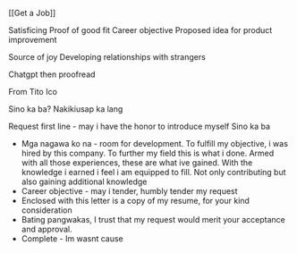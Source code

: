 [[Get a Job]]

Satisficing
Proof of good fit
Career objective
Proposed idea for product improvement

Source of joy
Developing relationships with strangers

Chatgpt then proofread

From Tito Ico

Sino ka ba?
Nakikiusap ka lang

Request first line - may i have the honor to introduce myself
Sino ka ba

- Mga nagawa ko na - room for development. To fulfill my objective, i was hired by this company. To further my field this is what i done. Armed with all those experiences, these are what ive gained. With the knowledge i earned i feel i am equipped to fill. Not only contributing but also gaining additional knowledge
- Career objective - may i tender, humbly tender my request
- Enclosed with this letter is a copy of my resume, for your kind consideration
- Bating pangwakas, I trust that my request would merit your acceptance and approval.
- Complete - Im wasnt cause
